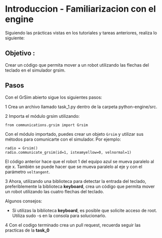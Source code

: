 # Introduccion - Familiarizacion con el engine

Siguiendo las prácticas vistas en los tutoriales y tareas anteriores, realiza lo siguiente:

## Objetivo :

Crear un código que permita mover a un robot utilizando las flechas del teclado en el simulador grsim.

## Pasos
Con el GrSim abierto sigue los siguientes pasos:

1 Crea un archivo llamado task_1.py dentro de la carpeta python-engine/src.

2 Importa el módulo grsim utilizando:

``` from communications.grsim import Grsim ```

Con el módulo importado, puedes crear un objeto ```Grsim``` y utilizar sus métodos para comunicarte con el simulador. Por ejemplo:

``` 
radio = Grsim() 
radio.communicate_grsim(id=1, isteamyellow=0, velnormal=1)

```

El código anterior hace que el robot 1 del equipo azul se mueva paralelo al eje x. También se puede hacer que se mueva paralelo al eje y con el parámetro ```veltangent```.


3 Ahora, utilizando una biblioteca para detectar la entrada del teclado, preferiblemente la biblioteca **keyboard**, crea un código que permita mover un robot utilizando las cuatro flechas del teclado.

Algunos consejos:

- Si utilizas la biblioteca **keyboard**, es posible que solicite acceso de root. Utiliza sudo -s en la consola para solucionarlo.

4 Con el codigo terminado crea un pull request, recuerda seguir las practicas de la **task_0** 
